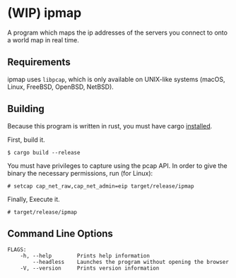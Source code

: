 # (WIP) ipmap

A program which maps the ip addresses of the servers you connect to onto a world map in real time.

## Requirements 
ipmap uses `libpcap`, which is only available on UNIX-like systems (macOS, Linux, FreeBSD, OpenBSD, NetBSD).

## Building
Because this program is written in rust, you must have cargo [installed](https://www.rust-lang.org/tools/install).

First, build it.
```
$ cargo build --release
```

You must have privileges to capture using the pcap API. In order to give the binary the necessary permissions, run (for Linux):
```
# setcap cap_net_raw,cap_net_admin=eip target/release/ipmap
```

Finally, Execute it.
```
# target/release/ipmap
```

## Command Line Options
```
FLAGS:
    -h, --help        Prints help information
        --headless    Launches the program without opening the browser
    -V, --version     Prints version information
```
